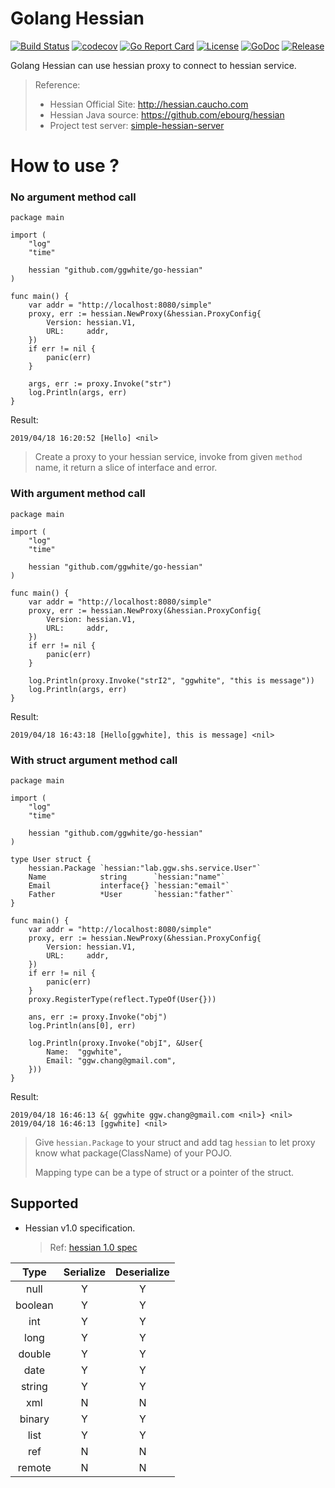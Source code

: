 # Golang Hessian

[![Build Status](https://travis-ci.org/ggwhite/go-hessian.svg?branch=master)](https://travis-ci.org/ggwhite/go-hessian)
[![codecov](https://codecov.io/gh/ggwhite/go-hessian/branch/master/graph/badge.svg)](https://codecov.io/gh/ggwhite/go-hessian)
[![Go Report Card](https://goreportcard.com/badge/github.com/ggwhite/go-hessian)](https://goreportcard.com/report/github.com/ggwhite/go-hessian)
[![License](https://img.shields.io/github/license/mashape/apistatus.svg)](https://github.com/ggwhite/go-hessian/blob/master/LICENSE)
[![GoDoc](https://godoc.org/github.com/ggwhite/go-hessian?status.svg)](https://godoc.org/github.com/ggwhite/go-hessian)
[![Release](https://img.shields.io/github/release/ggwhite/go-hessian.svg?style=flat-square)](https://github.com/ggwhite/go-hessian/releases/latest)

Golang Hessian can use hessian proxy to connect to hessian service.

> Reference: 
> * Hessian Official Site: http://hessian.caucho.com
> * Hessian Java source: https://github.com/ebourg/hessian
> * Project test server: [simple-hessian-server](https://github.com/ggwhite/simple-hessian-server)

# How to use ?

### No argument method call

``` golang
package main

import (
    "log"
    "time"

    hessian "github.com/ggwhite/go-hessian"
)

func main() {
    var addr = "http://localhost:8080/simple"
    proxy, err := hessian.NewProxy(&hessian.ProxyConfig{
        Version: hessian.V1,
        URL:     addr,
    })
    if err != nil {
        panic(err)
    }
    
    args, err := proxy.Invoke("str")
    log.Println(args, err)
}
```

Result:
```
2019/04/18 16:20:52 [Hello] <nil>
```

> Create a proxy to your hessian service, invoke from given `method` name, it return a slice of interface and error.

### With argument method call

``` golang
package main

import (
    "log"
    "time"

    hessian "github.com/ggwhite/go-hessian"
)

func main() {
    var addr = "http://localhost:8080/simple"
    proxy, err := hessian.NewProxy(&hessian.ProxyConfig{
        Version: hessian.V1,
        URL:     addr,
    })
    if err != nil {
        panic(err)
    }
    
    log.Println(proxy.Invoke("strI2", "ggwhite", "this is message"))
    log.Println(args, err)
}
```

Result:
```
2019/04/18 16:43:18 [Hello[ggwhite], this is message] <nil>
```

### With struct argument method call

``` golang
package main

import (
    "log"
    "time"

    hessian "github.com/ggwhite/go-hessian"
)

type User struct {
    hessian.Package `hessian:"lab.ggw.shs.service.User"`
    Name            string      `hessian:"name"`
    Email           interface{} `hessian:"email"`
    Father          *User       `hessian:"father"`
}

func main() {
    var addr = "http://localhost:8080/simple"
    proxy, err := hessian.NewProxy(&hessian.ProxyConfig{
        Version: hessian.V1,
        URL:     addr,
    })
    if err != nil {
        panic(err)
    }
    proxy.RegisterType(reflect.TypeOf(User{}))
    
    ans, err := proxy.Invoke("obj")
    log.Println(ans[0], err)
    
    log.Println(proxy.Invoke("objI", &User{
        Name:  "ggwhite",
        Email: "ggw.chang@gmail.com",
    }))
}
```

Result:
```
2019/04/18 16:46:13 &{ ggwhite ggw.chang@gmail.com <nil>} <nil>
2019/04/18 16:46:13 [ggwhite] <nil>
```

> Give `hessian.Package` to your struct and add tag `hessian` to let proxy know what package(ClassName) of your POJO.
> 
> Mapping type can be a type of struct or a pointer of the struct.


## Supported

* Hessian v1.0 specification.
  > Ref: [hessian 1.0 spec](http://hessian.caucho.com/doc/hessian-1.0-spec.xtp)

|Type    |Serialize |Deserialize |
|:------:|:--------:|:----------:|
|null    |Y         |Y           |
|boolean |Y         |Y           |
|int     |Y         |Y           |
|long    |Y         |Y           |
|double  |Y         |Y           |
|date    |Y         |Y           |
|string  |Y         |Y           |
|xml     |N         |N           |
|binary  |Y         |Y           |
|list    |Y         |Y           |
|ref     |N         |N           |
|remote  |N         |N           |